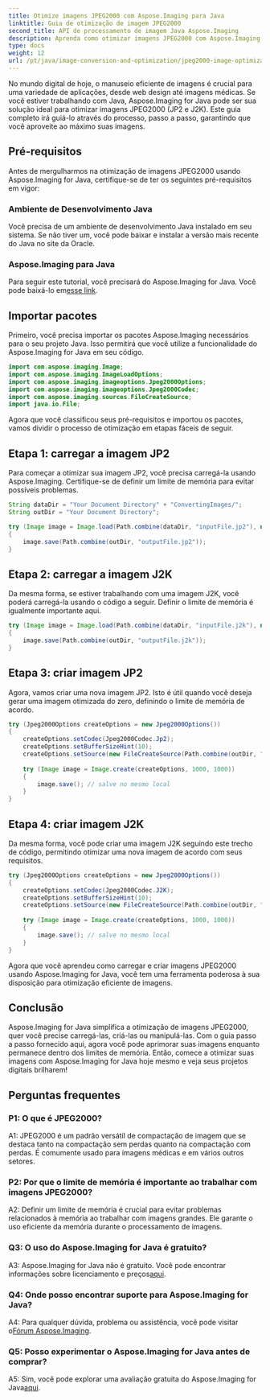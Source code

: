 ```yaml
---
title: Otimize imagens JPEG2000 com Aspose.Imaging para Java
linktitle: Guia de otimização de imagem JPEG2000
second_title: API de processamento de imagem Java Aspose.Imaging
description: Aprenda como otimizar imagens JPEG2000 com Aspose.Imaging for Java. Guia passo a passo para carregar, criar e manipular imagens. Aprimore seus projetos digitais.
type: docs
weight: 12
url: /pt/java/image-conversion-and-optimization/jpeg2000-image-optimization-guide/
---
```

No mundo digital de hoje, o manuseio eficiente de imagens é crucial para uma variedade de aplicações, desde web design até imagens médicas. Se você estiver trabalhando com Java, Aspose.Imaging for Java pode ser sua solução ideal para otimizar imagens JPEG2000 (JP2 e J2K). Este guia completo irá guiá-lo através do processo, passo a passo, garantindo que você aproveite ao máximo suas imagens. 

## Pré-requisitos

Antes de mergulharmos na otimização de imagens JPEG2000 usando Aspose.Imaging for Java, certifique-se de ter os seguintes pré-requisitos em vigor:

### Ambiente de Desenvolvimento Java
Você precisa de um ambiente de desenvolvimento Java instalado em seu sistema. Se não tiver um, você pode baixar e instalar a versão mais recente do Java no site da Oracle.

### Aspose.Imaging para Java
Para seguir este tutorial, você precisará do Aspose.Imaging for Java. Você pode baixá-lo em[esse link](https://releases.aspose.com/imaging/java/).

## Importar pacotes

Primeiro, você precisa importar os pacotes Aspose.Imaging necessários para o seu projeto Java. Isso permitirá que você utilize a funcionalidade do Aspose.Imaging for Java em seu código.

```java
import com.aspose.imaging.Image;
import com.aspose.imaging.ImageLoadOptions;
import com.aspose.imaging.imageoptions.Jpeg2000Options;
import com.aspose.imaging.imageoptions.Jpeg2000Codec;
import com.aspose.imaging.sources.FileCreateSource;
import java.io.File;
```

Agora que você classificou seus pré-requisitos e importou os pacotes, vamos dividir o processo de otimização em etapas fáceis de seguir.

## Etapa 1: carregar a imagem JP2
Para começar a otimizar sua imagem JP2, você precisa carregá-la usando Aspose.Imaging. Certifique-se de definir um limite de memória para evitar possíveis problemas.

```java
String dataDir = "Your Document Directory" + "ConvertingImages/";
String outDir = "Your Document Directory";

try (Image image = Image.load(Path.combine(dataDir, "inputFile.jp2"), new ImageLoadOptions() {{ setBufferSizeHint(10); }}))
{
    image.save(Path.combine(outDir, "outputFile.jp2"));
}
```

## Etapa 2: carregar a imagem J2K
Da mesma forma, se estiver trabalhando com uma imagem J2K, você poderá carregá-la usando o código a seguir. Definir o limite de memória é igualmente importante aqui.

```java
try (Image image = Image.load(Path.combine(dataDir, "inputFile.j2k"), new ImageLoadOptions() {{ setBufferSizeHint(10); }}))
{
    image.save(Path.combine(outDir, "outputFile.j2k"));
}
```

## Etapa 3: criar imagem JP2
Agora, vamos criar uma nova imagem JP2. Isto é útil quando você deseja gerar uma imagem otimizada do zero, definindo o limite de memória de acordo.

```java
try (Jpeg2000Options createOptions = new Jpeg2000Options())
{
    createOptions.setCodec(Jpeg2000Codec.Jp2);
    createOptions.setBufferSizeHint(10);
    createOptions.setSource(new FileCreateSource(Path.combine(outDir, "createdFile.jp2"), false));
    
    try (Image image = Image.create(createOptions, 1000, 1000))
    {
        image.save(); // salve no mesmo local
    }
}
```

## Etapa 4: criar imagem J2K
Da mesma forma, você pode criar uma imagem J2K seguindo este trecho de código, permitindo otimizar uma nova imagem de acordo com seus requisitos.

```java
try (Jpeg2000Options createOptions = new Jpeg2000Options())
{
    createOptions.setCodec(Jpeg2000Codec.J2K);
    createOptions.setBufferSizeHint(10);
    createOptions.setSource(new FileCreateSource(Path.combine(outDir, "createdFile.j2k"), false));
    
    try (Image image = Image.create(createOptions, 1000, 1000))
    {
        image.save(); // salve no mesmo local
    }
}
```

Agora que você aprendeu como carregar e criar imagens JPEG2000 usando Aspose.Imaging for Java, você tem uma ferramenta poderosa à sua disposição para otimização eficiente de imagens.

## Conclusão

Aspose.Imaging for Java simplifica a otimização de imagens JPEG2000, quer você precise carregá-las, criá-las ou manipulá-las. Com o guia passo a passo fornecido aqui, agora você pode aprimorar suas imagens enquanto permanece dentro dos limites de memória. Então, comece a otimizar suas imagens com Aspose.Imaging for Java hoje mesmo e veja seus projetos digitais brilharem!

## Perguntas frequentes

### P1: O que é JPEG2000?

A1: JPEG2000 é um padrão versátil de compactação de imagem que se destaca tanto na compactação sem perdas quanto na compactação com perdas. É comumente usado para imagens médicas e em vários outros setores.

### P2: Por que o limite de memória é importante ao trabalhar com imagens JPEG2000?

A2: Definir um limite de memória é crucial para evitar problemas relacionados à memória ao trabalhar com imagens grandes. Ele garante o uso eficiente da memória durante o processamento de imagens.

### Q3: O uso do Aspose.Imaging for Java é gratuito?

 A3: Aspose.Imaging for Java não é gratuito. Você pode encontrar informações sobre licenciamento e preços[aqui](https://purchase.aspose.com/buy).

### Q4: Onde posso encontrar suporte para Aspose.Imaging for Java?

 A4: Para qualquer dúvida, problema ou assistência, você pode visitar o[Fórum Aspose.Imaging](https://forum.aspose.com/).

### Q5: Posso experimentar o Aspose.Imaging for Java antes de comprar?

 A5: Sim, você pode explorar uma avaliação gratuita do Aspose.Imaging for Java[aqui](https://releases.aspose.com/).